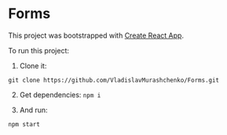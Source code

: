 # Forms

This project was bootstrapped with [Create React App](https://github.com/facebookincubator/create-react-app).

To run this project:

1) Clone it:

`git clone https://github.com/VladislavMurashchenko/Forms.git`

2) Get dependencies:
`npm i`

3) And run:

`npm start`

